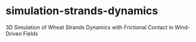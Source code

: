 # simulation-strands-dynamics
3D Simulation of Wheat Strands Dynamics with Frictional Contact in Wind-Driven Fields
